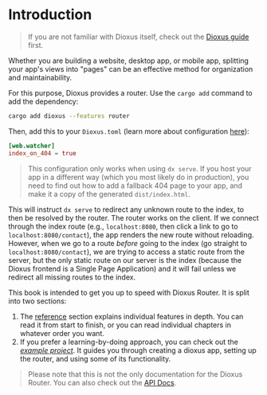 # Introduction

> If you are not familiar with Dioxus itself, check out the [Dioxus guide](../guide/index.md) first.

Whether you are building a website, desktop app, or mobile app, splitting your app's views into "pages" can be an effective method for organization and maintainability.

For this purpose, Dioxus provides a router. Use the `cargo add` command to add the dependency:

```sh
cargo add dioxus --features router
```

Then, add this to your `Dioxus.toml` (learn more about configuration [here](../CLI/configure)):

```toml
[web.watcher]
index_on_404 = true
```

> This configuration only works when using `dx serve`. If you host your app in a different way (which you most likely do in production), you need to find out how to add a fallback 404 page to your app, and make it a copy of the generated `dist/index.html`.

This will instruct `dx serve` to redirect any unknown route to the index, to then be resolved by the router.
The router works on the client. If we connect through the index route (e.g., `localhost:8080`, then click a link to go to `localhost:8080/contact`), the app renders the new route without reloading.
However, when we go to a route *before* going to the index (go straight to `localhost:8080/contact`), we are trying to access a static route from the server, but the only static route on our server is the index (because the Dioxus frontend is a Single Page Application) and it will fail unless we redirect all missing routes to the index.

This book is intended to get you up to speed with Dioxus Router. It is split
into two sections:

1. The [reference](reference/index.md) section explains individual features in 
   depth. You can read it from start to finish, or you can read individual chapters 
   in whatever order you want.
2. If you prefer a learning-by-doing approach, you can check out the 
   _[example project](example/index.md)_. It guides you through 
   creating a dioxus app, setting up the router, and using some of its 
   functionality.

> Please note that this is not the only documentation for the Dioxus Router. You
> can also check out the [API Docs](https://docs.rs/dioxus-router/).
